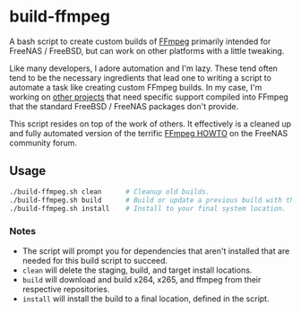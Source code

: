 # build-ffmpeg

A bash script to create custom builds of [FFmpeg](https://ffmpeg.org) primarily intended for FreeNAS / FreeBSD, but can work on other platforms with a little tweaking.

Like many developers, I adore automation and I'm lazy. These tend often tend to be the necessary ingredients that lead one to writing a script to automate a task like creating custom FFmpeg builds. In my case, I'm working on [other projects](https://github.com/hjdhjd/homebridge-unifi-protect2) that need specific support compiled into FFmpeg that the standard FreeBSD / FreeNAS packages don't provide.

This script resides on top of the work of others. It effectively is a cleaned up and fully automated version of the terrific [FFmpeg HOWTO](https://www.ixsystems.com/community/threads/how-to-install-ffmpeg-in-a-jail.39818/) on the FreeNAS community forum.

## Usage

```sh
./build-ffmpeg.sh clean      # Cleanup old builds.
./build-ffmpeg.sh build      # Build or update a previous build with the latest from repos.
./build-ffmpeg.sh install    # Install to your final system location.
```

### Notes
* The script will prompt you for dependencies that aren't installed that are needed for this build script to succeed.
* `clean` will delete the staging, build, and target install locations.
* `build` will download and build x264, x265, and ffmpeg from their respective repositories.
* `install` will install the build to a final location, defined in the script.
